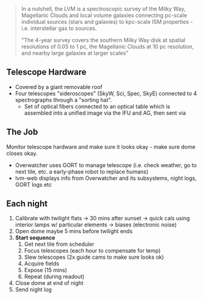 > In a nutshell, the LVM is a spectroscopic survey of the Milky Way, Magellanic Clouds and local volume galaxies connecting pc-scale individual sources (stars and galaxies) to kpc-scale ISM properties - i.e. interstellar gas to sources.
> 
> "The 4-year survey covers the southern Milky Way disk at spatial resolutions of 0.05 to 1 pc, the Magellanic Clouds at 10 pc resolution, and nearby large galaxies at larger scales"

## Telescope Hardware

- Covered by a giant removable roof
- Four telescopes "sideroscopes" (SkyW, Sci, Spec, SkyE) connected to 4 spectrographs through a "sorting hat".
	- Set of optical fibers connected to an optical table which is assembled into a unified image via the IFU and AG, then sent via 

## The Job

Monitor telescope hardware and make sure it looks okay - make sure dome closes okay. 

- Overwatcher uses GORT to manage telescope (i.e. check weather, go to next tile, etc. a early-phase robot to replace humans)
- lvm-web displays info from Overwatcher and its subsystems, night logs, GORT logs etc

## Each night

1. Calibrate with twilight flats -> 30 mins after sunset -> quick cals using interior lamps w/ particular elements -> biases (electronic noise)
2. Open dome maybe 5 mins before twilight ends
3. **Start sequence**
	1. Get next tile from scheduler
	2. Focus telescopes (each hour to compensate for temp)
	3. Slew telescopes (2x guide cams to make sure looks ok)
	4. Acquire fields
	5. Expose (15 mins)
	6. Repeat (during readout)
4. Close dome at end of night
5. Send night log